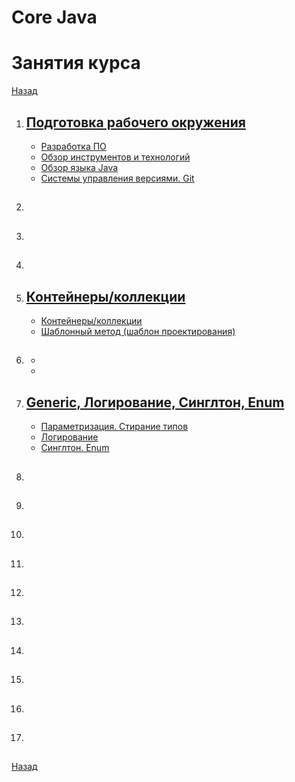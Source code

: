 # Core Java

# Занятия курса

[Назад](../../README.md)

1. ## [Подготовка рабочего окружения](java-base-lesson01.md#environment)
    - [Разработка ПО](java-base-lesson01.md#develop)
    - [Обзор инструментов и технологий](java-base-lesson01.md#tool)
    - [Обзор языка Java](java-base-lesson01.md#java)
    - [Системы управления версиями. Git](java-base-lesson01.md#git)
    
1. ## [](java-base-lesson02.md)
1. ## [](java-base-lesson03.md)
1. ## [](java-base-lesson04.md)
1. ## [Контейнеры/коллекции](java-base-lesson05.md)
    - [Контейнеры/коллекции](java-base-lesson05.md#collections)
    - [Шаблонный метод (шаблон проектирования)](java-base-lesson05.md#pattern_template)
1. ## [](java-base-lesson06.md)
    - [](java-base-lesson06.md#)
    - [](java-base-lesson06.md#)
1. ## [Generic, Логирование, Синглтон, Enum](java-base-lesson07.md)
    - [Параметризация. Стирание типов](java-base-lesson07.md#generic)
    - [Логирование](java-base-lesson07.md#logging)
    - [Синглтон. Enum](java-base-lesson07.md#enum)
1. ## [](java-base-lesson08.md)
1. ## [](java-base-lesson09.md)
1. ## [](java-base-lesson10.md)
1. ## [](java-base-lesson11.md)
1. ## [](java-base-lesson12.md)
1. ## [](java-base-lesson13.md)
1. ## [](java-base-lesson14.md)
1. ## [](java-base-lesson15.md)
1. ## [](java-base-lesson16.md)
1. ## [](java-base-lesson17.md)
	
[Назад](../../README.md)
